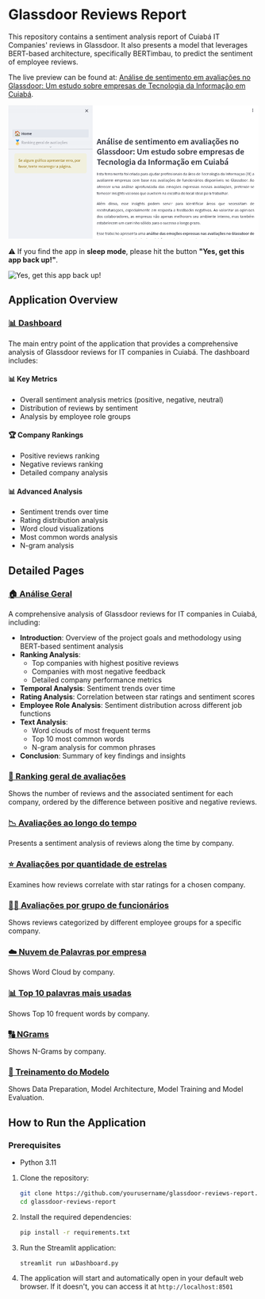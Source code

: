 # Glassdoor Reviews Report

This repository contains a sentiment analysis report of Cuiabá IT Companies' reviews in Glassdoor. It also presents a model that leverages BERT-based architecture, specifically BERTimbau, to predict the sentiment of employee reviews.

The live preview can be found at: [Análise de sentimento em avaliações no Glassdoor: Um estudo sobre empresas de Tecnologia da Informação em Cuiabá](https://glassdoor-reviews-report.streamlit.app/).

![Análise de sentimento em avaliações no Glassdoor: Um estudo sobre empresas de Tecnologia da Informação em Cuiabá](./img/app_screenshot.png)

⚠️ If you find the app in **sleep mode**, please hit the button **"Yes, get this app back up!"**.

![Yes, get this app back up!](https://docs.streamlit.io/images/streamlit-community-cloud/app-state-zzzz.png)

## Application Overview

### [📊 Dashboard](./📊Dashboard.py)
The main entry point of the application that provides a comprehensive analysis of Glassdoor reviews for IT companies in Cuiabá. The dashboard includes:

#### 📊 Key Metrics
- Overall sentiment analysis metrics (positive, negative, neutral)
- Distribution of reviews by sentiment
- Analysis by employee role groups

#### 🏆 Company Rankings
- Positive reviews ranking
- Negative reviews ranking
- Detailed company analysis

#### 📊 Advanced Analysis
- Sentiment trends over time
- Rating distribution analysis
- Word cloud visualizations
- Most common words analysis
- N-gram analysis

## Detailed Pages

### [🏠 Análise Geral](./pages/1_🏠_Análise%20geral.py)
A comprehensive analysis of Glassdoor reviews for IT companies in Cuiabá, including:
- **Introduction**: Overview of the project goals and methodology using BERT-based sentiment analysis
- **Ranking Analysis**:
  - Top companies with highest positive reviews
  - Companies with most negative feedback
  - Detailed company performance metrics
- **Temporal Analysis**: Sentiment trends over time
- **Rating Analysis**: Correlation between star ratings and sentiment scores
- **Employee Role Analysis**: Sentiment distribution across different job functions
- **Text Analysis**:
  - Word clouds of most frequent terms
  - Top 10 most common words
  - N-gram analysis for common phrases
- **Conclusion**: Summary of key findings and insights

### [🥇 Ranking geral de avaliações](./pages/2_🥇_Ranking%20geral%20de%20avaliações.py)
Shows the number of reviews and the associated sentiment for each company, ordered by the difference between positive and negative reviews.

### [📉 Avaliações ao longo do tempo](./pages/3_📉_Avaliações%20ao%20longo%20do%20tempo.py)
Presents a sentiment analysis of reviews along the time by company.

### [⭐ Avaliações por quantidade de estrelas](./pages/4_⭐_Avaliações%20por%20quantidade%20de%20estrelas.py)
Examines how reviews correlate with star ratings for a chosen company.

### [🧑‍💼 Avaliações por grupo de funcionários](./pages/5_🧑‍💼_Avaliações%20por%20grupo%20de%20funcionários.py)
Shows reviews categorized by different employee groups for a specific company.

### [☁️ Nuvem de Palavras por empresa](./pages/6_☁️_Nuvem_de_Palavras_por_empresa.py)
Shows Word Cloud by company.

### [📊 Top 10 palavras mais usadas](./pages/7_📊_Top%2010%20palavras%20mais%20usadas.py)
Shows Top 10 frequent words by company.

### [🔠 NGrams](./pages/8_🔠_NGrams.py)
Shows N-Grams by company.

### [🧠 Treinamento do Modelo](./pages/9_🧠_Treinamento%20do%20Modelo.py)
Shows Data Preparation, Model Architecture, Model Training and Model Evaluation.

## How to Run the Application

### Prerequisites
- Python 3.11

1. Clone the repository:
    ```sh
    git clone https://github.com/yourusername/glassdoor-reviews-report.git
    cd glassdoor-reviews-report
    ```

2. Install the required dependencies:
    ```sh
    pip install -r requirements.txt
    ```

3. Run the Streamlit application:
    ```sh
    streamlit run 📊Dashboard.py
    ```

4. The application will start and automatically open in your default web browser. If it doesn't, you can access it at `http://localhost:8501`
